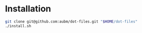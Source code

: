 # Installation

```bash
git clone git@github.com:aubm/dot-files.git "$HOME/dot-files"
./install.sh
```

